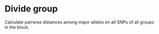 # Divide group

Calculate pairwise distances among major alleles on all SNPs of all groups in the block.
